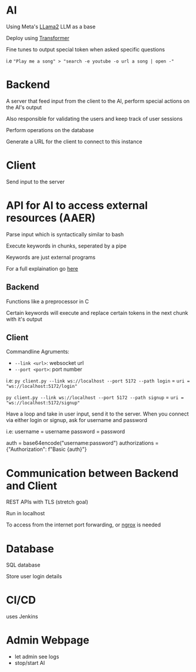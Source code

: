 # AI
Using Meta's [LLama2](https://huggingface.co/blog/llama2) LLM as a base

Deploy using [Transformer](https://huggingface.co/docs/transformers/index)

Fine tunes to output special token when asked specific questions

i.e `"Play me a song" > "search -e youtube -o url a song | open -"`

# Backend
A server that feed input from the client to the AI, perform special actions on the AI's output

Also responsible for validating the users and keep track of user sessions

Perform operations on the database

Generate a URL for the client to connect to this instance

# Client

Send input to the server

# API for AI to access external resources (AAER)
Parse input which is syntactically similar to bash

Execute keywords in chunks, seperated by a pipe

Keywords are just external programs

For a full explaination go [here](./AAER/README.md)

## Backend
Functions like a preprocessor in C

Certain keywords will execute and replace certain tokens in the next chunk with it's output

## Client
Commandline Agruments:
- `--link <url>`: websocket url
- `--port <port>`: port number

i.e: 
`py client.py --link ws://localhost --port 5172 --path login`
= `uri = "ws://localhost:5172/login"`

`py client.py --link ws://localhost --port 5172 --path signup`
= `uri = "ws://localhost:5172/signup"`

Have a loop and take in user input, send it to the server.
When you connect via either login or signup, ask for username and password

i.e:
username = username
password = password

auth = base64encode("username:password")
authorizations = {"Authorization": f"Basic {auth}"}

# Communication between Backend and Client
REST APIs with TLS (stretch goal)

Run in localhost

To access from the internet port forwarding, or [ngrox](https://ngrok.com/) is needed

# Database
SQL database

Store user login details

# CI/CD
uses Jenkins

# Admin Webpage
- let admin see logs
- stop/start AI
